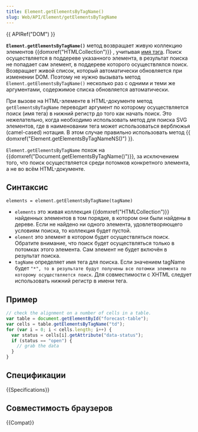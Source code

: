 ```yaml
---
title: Element.getElementsByTagName()
slug: Web/API/Element/getElementsByTagName
---
```


{{ APIRef("DOM") }}

**`Element.getElementsByTagName()`** метод возвращает живую коллекцию элементов {{domxref("HTMLCollection")}} , учитывая [имя тэга](/en/DOM/element.tagName). Поиск осуществляется в поддереве указанного элемента, в результат поиска не попадает сам элемент, в поддереве которого осуществлялся поиск. Возвращает живой список, который автоматически обновляется при изменении DOM. Поэтому не нужно вызывать метод `Element.getElementsByTagName()` несколько раз с одними и теми же аргументами, содержимое списка обновляется автоматически.

При вызове на HTML-элементе в HTML-документе метод `getElementsByTagName` переводит аргумент по которому осуществляется поиск (имя тега) в нижний регистр до того как начать поиск. Это нежелательно, когда необходимо использовать метод для поиска SVG элементов, где в наименовании тега может использоваться верблюжья (camel-cased) нотация. В этом случае правильно использовать метод {{ domxref("Element.getElementsByTagNameNS()") }}.

`Element.getElementsByTagName` похож на {{domxref("Document.getElementsByTagName()")}}, за исключением того, что поиск осуществляется среди потомков конкретного элемента, а не во всём HTML-документе.

## Синтаксис

```
elements = element.getElementsByTagName(tagName)
```

- `elements` это живая коллекция {{domxref("HTMLCollection")}} найденных элементов в том порядке, в котором они были найдены в дереве. Если не найдено ни одного элемента, удовлетворяющего условиям поиска, то коллекция будет пустой.
- `element` это элемент в котором будет осуществляться поиск. Обратите внимание, что поиск будет осуществляться только в потомках этого элемента. Сам элемент не будет включён в результат поиска.
- `tagName` определяет имя тега для поиска. Если значением tagName будет `"*", то в результате будут получены все потомки элемента по которому осуществляется поиск`. Для совместимости с XHTML следует использовать нижний регистр в имени тега.

## Пример

```js
// check the alignment on a number of cells in a table.
var table = document.getElementById("forecast-table");
var cells = table.getElementsByTagName("td");
for (var i = 0; i < cells.length; i++) {
  var status = cells[i].getAttribute("data-status");
  if (status == "open") {
    // grab the data
  }
}
```

## Спецификации

{{Specifications}}

## Совместимость браузеров

{{Compat}}
